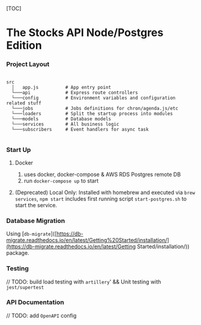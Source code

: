# 

[TOC]

# The Stocks API Node/Postgres Edition



### Project Layout

```

src
  │   app.js          # App entry point
  └───api             # Express route controllers
  └───config          # Environment variables and configuration related stuff
  └───jobs            # Jobs definitions for chron/agenda.js/etc
  └───loaders         # Split the startup process into modules
  └───models          # Database models
  └───services        # All business logic
  └───subscribers     # Event handlers for async task
  
```



### Start Up

1) Docker
   1) uses docker, docker-compose & AWS RDS Postgres remote DB
   2) run `docker-compose up` to start

2) (Deprecated) Local Only: Installed with homebrew and executed via `brew services`, `npm start` includes first running script `start-postgres.sh` to start the service.



### Database Migration

Using [`db-migrate`]([https://db-migrate.readthedocs.io/en/latest/Getting%20Started/installation/](https://db-migrate.readthedocs.io/en/latest/Getting Started/installation/)) package.



### Testing

// TODO: build load testing with `artillery`' && Unit testing with  `jest/supertest`



### API Documentation

// TODO: add `OpenAPI` config
